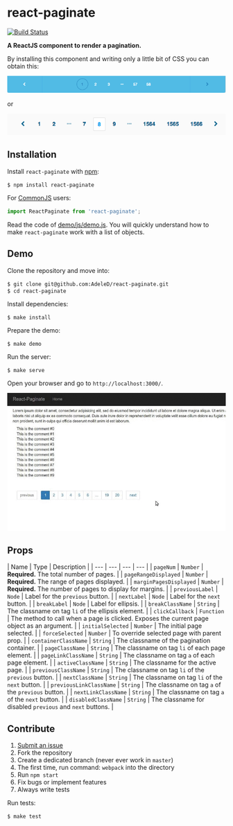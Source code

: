 # react-paginate
[![Build Status](https://travis-ci.org/AdeleD/react-paginate.svg?branch=master)](https://travis-ci.org/AdeleD/react-paginate)

**A ReactJS component to render a pagination.**

By installing this component and writing only a little bit of CSS you can obtain this:

<img src="./docs/img/pagination2.png" alt="Pagination demo 2" />

or

<img src="./docs/img/pagination1.png" alt="Pagination demo 1" />

## Installation

Install `react-paginate` with [npm](https://www.npmjs.com/):

```
$ npm install react-paginate
```

For [CommonJS](http://wiki.commonjs.org/wiki/CommonJS) users:

```javascript
import ReactPaginate from 'react-paginate';
```

Read the code of [demo/js/demo.js][1]. You will quickly understand
how to make `react-paginate` work with a list of objects.

## Demo

Clone the repository and move into:

```console
$ git clone git@github.com:AdeleD/react-paginate.git
$ cd react-paginate
```

Install dependencies:

```console
$ make install
```

Prepare the demo:

```console
$ make demo
```

Run the server:

```console
$ make serve
```

Open your browser and go to `http://localhost:3000/`.

<img src="./docs/img/react-paginate.gif" alt="Pagination demo" />

## Props

| Name | Type | Description |
| --- | --- | --- | --- |
| `pageNum` | `Number` | **Required.** The total number of pages. |
| `pageRangeDisplayed` | `Number` | **Required.** The range of pages displayed. |
| `marginPagesDisplayed` | `Number` | **Required.** The number of pages to display for margins. |
| `previousLabel` | `Node` | Label for the `previous` button. |
| `nextLabel` | `Node` | Label for the `next` button. |
| `breakLabel` | `Node` | Label for ellipsis. |
| `breakClassName` | `String` | The classname on tag `li` of the ellipsis element. |
| `clickCallback` | `Function` | The method to call when a page is clicked. Exposes the current page object as an argument.  |
| `initialSelected` | `Number` | The initial page selected. |
| `forceSelected` | `Number` | To override selected page with parent prop. |
| `containerClassName` | `String` | The classname of the pagination container. |
| `pageClassName` | `String` | The classname on tag `li` of each page element. |
| `pageLinkClassName` | `String` | The classname on tag `a` of each page element. |
| `activeClassName` | `String` | The classname for the active page. |
| `previousClassName` | `String` | The classname on tag `li` of the `previous` button. |
| `nextClassName` | `String` | The classname on tag `li` of the `next` button. |
| `previousLinkClassName` | `String` | The classname on tag `a` of the `previous` button. |
| `nextLinkClassName` | `String` | The classname on tag `a` of the `next` button. |
| `disabledClassName` | `String` | The classname for disabled `previous` and `next` buttons. |

## Contribute

1. [Submit an issue](https://github.com/AdeleD/react-paginate/issues)
2. Fork the repository
3. Create a dedicated branch (never ever work in `master`)
4. The first time, run command: `webpack` into the directory
5. Run `npm start`
6. Fix bugs or implement features
7. Always write tests

Run tests:

```console
$ make test
```

[1]: https://github.com/AdeleD/react-paginate/blob/master/demo/js/demo.js
